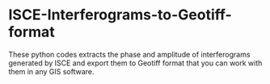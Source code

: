 # ISCE-Interferograms-to-Geotiff-format
These python codes extracts the phase and amplitude of interferograms generated by ISCE and export them to Geotiff format that you can work with them in any GIS software.
